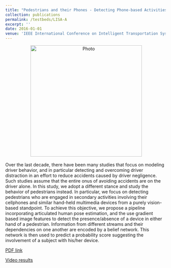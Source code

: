 ```yaml
---
title: "Pedestrians and their Phones - Detecting Phone-based Activities of Pedestrians for Autonomous Vehicles"
collection: publications
permalink: /testbeds/LISA-A
excerpt: ''
date: 2016-01-01
venue: 'IEEE International Conference on Intelligent Transportation Systems'
---
```

<p align="center">
  <img src="https://arangesh.github.io/images/paper-1-im.png?raw=true" alt="Photo" style="width: 350px;"/> 
</p>

Over the last decade, there have been many studies that focus on modeling driver behavior, and in particular detecting and overcoming driver distraction in an effort to reduce accidents caused by driver negligence. Such studies assume that the entire onus of avoiding accidents are on the driver alone. In this study, we adopt a different stance and study the behavior of pedestrians instead. In particular, we focus on detecting pedestrians who are engaged in secondary activities involving their cellphones and similar hand-held multimedia devices from a purely vision-based standpoint. To achieve this objective, we propose a pipeline incorporating articulated
human pose estimation, and the use gradient based image features to detect the presence/absence of a device in either hand of a pedestrian. Information from different streams and their dependencies on one another are encoded by a belief network. This network is then used to predict a probability score suggesting the involvement of a subject with his/her device.

[PDF link](http://cvrr.ucsd.edu/publications/2016/0539.pdf)

[Video results](https://www.youtube.com/watch?v=i_fdoM4XGWA&feature=youtu.be)
